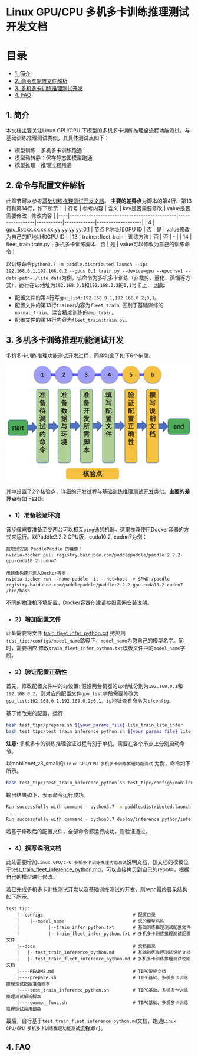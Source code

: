 # Linux GPU/CPU 多机多卡训练推理测试开发文档

# 目录
- [1. 简介](#1)
- [2. 命令与配置文件解析](#2)
- [3. 多机多卡训练推理测试开发](#3)
- [4. FAQ](#4)

<a name="1"></a>

## 1. 简介

本文档主要关注Linux GPU/CPU 下模型的多机多卡训练推理全流程功能测试。与基础训练推理测试类似，其具体测试点如下：

- 模型训练：多机多卡训练跑通
- 模型动转静：保存静态图模型跑通
- 模型推理：推理过程跑通

<a name="2"></a>

## 2. 命令与配置文件解析

此章节可以参考[基础训练推理测试开发文档](../train_infer_python/test_train_infer_python.md#2)。 **主要的差异点**为脚本的第4行、第13行和第14行，如下所示：
| 行号 | 参考内容                                        | 含义              | key是否需要修改 | value是否需要修改 |  修改内容                 |
|----|---------------------------------------------|-----------------|-----------|-------------|-------------------|
| 4  | gpu_list:xx.xx.xx.xx,yy.yy.yy.yy;0,1     | 节点IP地址和GPU ID        | 否         | 是           | value修改为自己的IP地址和GPU ID                |
| 13 | trainer:fleet_train                          | 训练方法            | 否         | 否           | -                 |
| 14 | fleet_train:train.py                         | 多机多卡训练脚本 | 否         | 是           | value可以修改为自己的训练命令 |

以训练命令`python3.7 -m paddle.distributed.launch --ips 192.168.0.1,192.168.0.2 --gpus 0,1 train.py --device=gpu --epochs=1 --data-path=./lite_data`为例，该命令为多机多卡训练（非裁剪、量化、蒸馏等方式），运行在`ip`地址为`192.168.0.1`和`192.168.0.2`的`0,1`号卡上，
因此:
* 配置文件的第4行写`gpu_list:192.168.0.1,192.168.0.2;0,1`。
* 配置文件的第13行`trainer`内容为`fleet_train`, 区别于基础训练的`normal_train`、混合精度训练的`amp_train`。
* 配置文件的第14行内容为`fleet_train:train.py`。

<a name="3"></a>

## 3. 多机多卡训练推理功能测试开发

多机多卡训练推理功能测试开发过程，同样包含了如下6个步骤。

<div align="center">
    <img src="../train_infer_python/images/test_linux_train_infer_python_pipeline.png" width="600">
</div>

其中设置了2个核验点，详细的开发过程与[基础训练推理测试开发](../train_infer_python/test_train_infer_python.md#3)类似。**主要的差异点**有如下四处:

* ### 1）准备验证环境

该步骤需要准备至少两台可以相互`ping`通的机器。这里推荐使用Docker容器的方式来运行。以Paddle2.2.2 GPU版，cuda10.2, cudnn7为例：
```
拉取预安装 PaddlePaddle 的镜像：
nvidia-docker pull registry.baidubce.com/paddlepaddle/paddle:2.2.2-gpu-cuda10.2-cudnn7

用镜像构建并进入Docker容器：
nvidia-docker run --name paddle -it --net=host -v $PWD:/paddle registry.baidubce.com/paddlepaddle/paddle:2.2.2-gpu-cuda10.2-cudnn7 /bin/bash
```
不同的物理机环境配置，Docker容器创建请参照[官网安装说明](https://www.paddlepaddle.org.cn/install/quick?docurl=/documentation/docs/zh/install/docker/linux-docker.html#old-version-anchor-2-%E5%AE%89%E8%A3%85%E6%AD%A5%E9%AA%A4)。

* ### 2）增加配置文件

此处需要将文件 [train_fleet_infer_python.txt](../../mobilenetv3_prod/Step6/test_tipc/configs/mobilenet_v3_small/train_fleet_infer_python.txt) 拷贝到`test_tipc/configs/model_name`路径下，`model_name`为您自己的模型名字。同时，需要相应
修改`train_fleet_infer_python.txt`模板文件中的`model_name`字段。

* ### 3）验证配置正确性

首先，修改配置文件中的`ip`设置:  假设两台机器的`ip`地址分别为`192.168.0.1`和`192.168.0.2`，则对应的配置文件`gpu_list`字段需要修改为`gpu_list:192.168.0.1,192.168.0.2;0,1`，`ip`地址查看命令为`ifconfig`。

基于修改完的配置，运行

```bash
bash test_tipc/prepare.sh ${your_params_file} lite_train_lite_infer
bash test_tipc/test_train_inference_python.sh ${your_params_file} lite_train_lite_infer
```
**注意:** 多机多卡的训练推理验证过程有别于单机，需要在各个节点上分别启动命令。

以mobilenet_v3_small的`Linux GPU/CPU 多机多卡训练推理功能测试` 为例，命令如下所示。

```bash
bash test_tipc/test_train_inference_python.sh test_tipc/configs/mobilenet_v3_small/train_fleet_infer_python.txt lite_train_lite_infer
```

输出结果如下，表示命令运行成功。
```bash
Run successfully with command - python3.7 -m paddle.distributed.launch --ips=192.168.0.1,192.168.0.2 --gpus=0,1 train.py --output-dir=./log/mobilenet_v3_small/lite_train_lite_infer/norm_train_gpus_0,1_nodes_2 --epochs=5   --batch-size=4!
......
Run successfully with command - python3.7 deploy/inference_python/infer.py --use-gpu=False --model-dir=./log/mobilenet_v3_small/lite_train_lite_infer/norm_train_gpus_0,1_nodes_2 --batch-size=1   --benchmark=True > ./log/mobilenet_v3_small/lite_train_lite_infer/python_infer_cpu_batchsize_1.log 2>&1 !
```
若基于修改后的配置文件，全部命令都运行成功，则验证通过。

* ### 4）撰写说明文档

此处需要增加`Linux GPU/CPU 多机多卡训练推理功能测试`说明文档，该文档的模板位于[test_train_fleet_inference_python.md](../../mobilenetv3_prod/Step6/test_tipc/docs/test_train_fleet_inference_python.md)，可以直接拷贝到自己的repo中，根据自己的模型进行修改。

若已完成多机多卡训练测试开发以及基础训练测试的开发，则repo最终目录结构如下所示。
```
test_tipc
    |--configs                                  # 配置目录
    |    |--model_name                          # 您的模型名称
    |           |--train_infer_python.txt       # 基础训练推理测试配置文件
    |           |--train_fleet_infer_python.txt # 多机多卡训练推理测试配置文件
    |--docs                                     # 文档目录
    |   |--test_train_inference_python.md       # 基础训练推理测试说明文档
    |   |--test_train_fleet_inference_python.md # 多机多卡训练推理测试说明文档
    |----README.md                              # TIPC说明文档
    |----prepare.sh                             # TIPC基础、多机多卡训练推理测试数据准备脚本
    |----test_train_inference_python.sh         # TIPC基础、多机多卡训练推理测试解析脚本
    |----common_func.sh                         # TIPC基础、多机多卡训练推理测试常用函数
```
最后，自行基于`test_train_fleet_inference_python.md`文档，跑通`Linux GPU/CPU 多机多卡训练推理功能测试`流程即可。

<a name="4"></a>

## 4. FAQ
